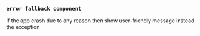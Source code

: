 ### `error fallback component`

If the app crash due to any reason then show user-friendly message instead the exception
